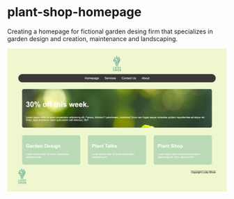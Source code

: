 # plant-shop-homepage
Creating a homepage for fictional garden desing firm that specializes in garden design and creation, maintenance and landscaping. 

![alt text](https://github.com/dorukanc/plant-shop-homepage/blob/main/imgs/screenshot_homepage.png?raw=true)


